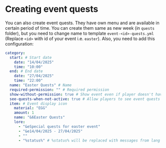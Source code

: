 # Creating event quests

You can also create event quests. They have own menu and are available in certain period of time. You can create them same as new week (in `quests` folder), but you need to change name to template `event-<id>-quests.yml` (Replace `<id>` with id of your event i.e. `easter`). Also, you need to add this configuration:

```yaml
category:
  start: # Start date
    date: "14/04/2025"
    time: "10:00"
  end: # End date
    date: "27/04/2025"
    time: "22:00"
  name: "Easter Quests" # Name
  required-permission: "" # Required permission
  show-without-permission: true # Show event even if player doesn't have required permission
  see-quests-when-not-active: true # Allow players to see event quests when event isn't active
  item: # Event display icon
    material: "EGG"
    amount: 1
    name: "&6Easter Quests"
    lore:
      - "&eSpecial quests for easter event"
      - "&e14/04/2025 - 27/04/2025"
      - ""
      - "%status%" # %status% will be replaced with messages from lang file: Starts in ..., Ends in..., Ended, No permission
```
